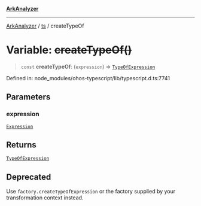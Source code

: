 [**ArkAnalyzer**](../../../../README.md)

***

[ArkAnalyzer](../../../../globals.md) / [ts](../README.md) / createTypeOf

# Variable: ~~createTypeOf()~~

> `const` **createTypeOf**: (`expression`) => [`TypeOfExpression`](../interfaces/TypeOfExpression.md)

Defined in: node\_modules/ohos-typescript/lib/typescript.d.ts:7741

## Parameters

### expression

[`Expression`](../interfaces/Expression.md)

## Returns

[`TypeOfExpression`](../interfaces/TypeOfExpression.md)

## Deprecated

Use `factory.createTypeOfExpression` or the factory supplied by your transformation context instead.
